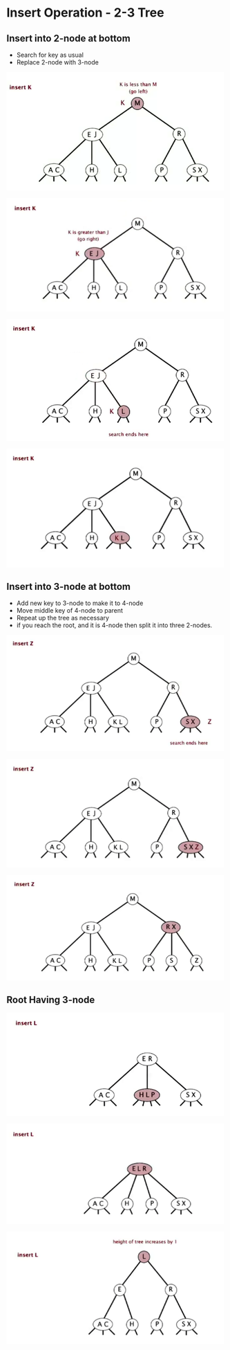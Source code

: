 # Insert Operation - 2-3 Tree

## Insert into 2-node at bottom

* Search for key as usual
* Replace 2-node with 3-node

![](<../../../.gitbook/assets/image (49) (1).png>)

![](<../../../.gitbook/assets/image (73).png>)

![](<../../../.gitbook/assets/image (41) (1).png>)

![](<../../../.gitbook/assets/image (80) (1).png>)

## Insert into 3-node at bottom

* Add new key to 3-node to make it to 4-node
* Move middle key of 4-node to parent
* Repeat up the tree as necessary
* if you reach the root, and it is 4-node then split it into three 2-nodes.

![](<../../../.gitbook/assets/image (68) (1).png>)

![](<../../../.gitbook/assets/image (77) (1).png>)

![](<../../../.gitbook/assets/image (72) (1).png>)

## Root Having 3-node

![](<../../../.gitbook/assets/image (70).png>)

![](<../../../.gitbook/assets/image (58) (1).png>)

![](<../../../.gitbook/assets/image (33).png>)
